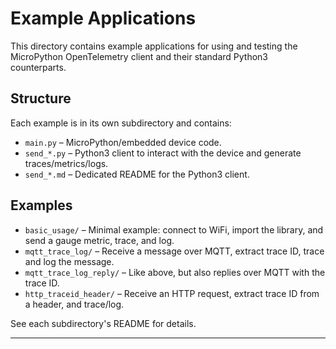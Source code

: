 # Example Applications

This directory contains example applications for using and testing the MicroPython OpenTelemetry client and their standard Python3 counterparts.

## Structure

Each example is in its own subdirectory and contains:

- `main.py` – MicroPython/embedded device code.
- `send_*.py` – Python3 client to interact with the device and generate traces/metrics/logs.
- `send_*.md` – Dedicated README for the Python3 client.

## Examples

- `basic_usage/` – Minimal example: connect to WiFi, import the library, and send a gauge metric, trace, and log.
- `mqtt_trace_log/` – Receive a message over MQTT, extract trace ID, trace and log the message.
- `mqtt_trace_log_reply/` – Like above, but also replies over MQTT with the trace ID.
- `http_traceid_header/` – Receive an HTTP request, extract trace ID from a header, and trace/log.

See each subdirectory's README for details.

---
